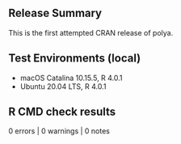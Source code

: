 ## Release Summary

This is the first attempted CRAN release of polya.

## Test Environments (local)

* macOS Catalina 10.15.5, R 4.0.1
* Ubuntu 20.04 LTS, R 4.0.1

## R CMD check results

0 errors | 0 warnings | 0 notes
